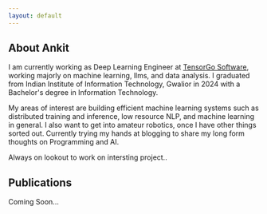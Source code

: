 ```yaml
---
layout: default
---
```


## About Ankit
I am currently working as Deep Learning Engineer at [TensorGo Software](https://www.tensorgo.com/), working majorly on machine learning, llms, and data analysis. I graduated from Indian Institute of Information Technology, Gwalior in 2024 with a Bachelor's degree in Information Technology.

My areas of interest are building efficient machine learning systems such as distributed training and inference, low resource NLP, and machine learning in general. I also want to get into amateur robotics, once I have other things sorted out. Currently trying my hands at blogging to share my long form thoughts on Programming and AI.

Always on lookout to work on intersting project..

## Publications
Coming Soon...